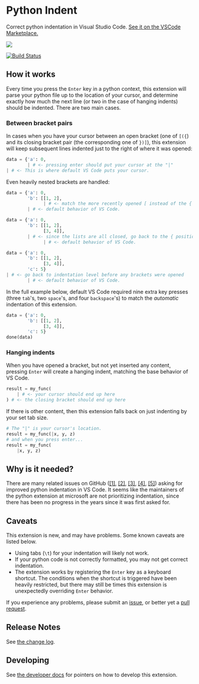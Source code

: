 # Python Indent

Correct python indentation in Visual Studio Code. [See it on the VSCode Marketplace.](https://marketplace.visualstudio.com/items?itemName=KevinRose.vsc-python-indent&ssr=true)

![](static/demo.gif)

[![Build Status](https://dev.azure.com/kevinbrose/vsc-python-indent/_apis/build/status/vsc-python-indent-CI?branchName=master)](https://dev.azure.com/kevinbrose/vsc-python-indent/_build/latest?definitionId=1&branchName=master)

## How it works

Every time you press the `Enter` key in a python context, this extension will parse your python file up to the location of your cursor, and determine exactly how much the next line (or two in the case of hanging indents) should be indented. There are two main cases.

### Between bracket pairs

In cases when you have your cursor between an open bracket (one of `[({`) and its closing bracket pair (the corresponding one of `})]`), this extension will keep subsequent lines indented just to the right of where it was opened:

```python
data = {'a': 0,
        | # <- pressing enter should put your cursor at the "|"
| # <- This is where default VS Code puts your cursor.
```

Even heavily nested brackets are handled:

```python
data = {'a': 0,
        'b': [[1, 2],
              | # <- match the more recently opened [ instead of the {
        | # <- default behavior of VS Code.
```

```python
data = {'a': 0,
        'b': [[1, 2],
              [3, 4]],
        | # <- since the lists are all closed, go back to the { position
              | # <- default behavior of VS Code.
```

```python
data = {'a': 0,
        'b': [[1, 2],
              [3, 4]],
        'c': 5}
| # <- go back to indentation level before any brackets were opened
        | # <- default behavior of VS Code.
```

In the full example below, default VS Code required nine extra key presses (three `tab`'s, two `space`'s, and four `backspace`'s) to match the *automatic* indentation of this extension.

```python
data = {'a': 0,
        'b': [[1, 2],
              [3, 4]],
        'c': 5}
done(data)
```

### Hanging indents

When you have opened a bracket, but not yet inserted any content, pressing `Enter` will create a hanging indent, matching the base behavior of VS Code.

```python
result = my_func(
    | # <- your cursor should end up here
) # <- the closing bracket should end up here
```

If there is other content, then this extension falls back on just indenting by your set tab size.

```python
# The "|" is your cursor's location.
result = my_func(|x, y, z)
# and when you press enter...
result = my_func(
    |x, y, z)
```

## Why is it needed?

There are many related issues on GitHub ([[1]](https://github.com/Microsoft/vscode-python/issues/481), [[2]](https://github.com/Microsoft/python-language-server/issues/671), [[3]](https://github.com/Microsoft/vscode/issues/66235), [[4]](https://github.com/Microsoft/vscode-python/issues/684), [[5]](https://github.com/Microsoft/vscode-python/issues/539)) asking for improved python indentation in VS Code. It seems like the maintainers of the python extension at microsoft are not prioritizing indentation, since there has been no progress in the years since it was first asked for.

## Caveats

This extension is new, and may have problems. Some known caveats are listed below.

* Using tabs (`\t`) for your indentation will likely not work.
* If your python code is not correctly formatted, you may not get correct indentation.
* The extension works by registering the `Enter` key as a keyboard shortcut. The conditions when the shortcut is triggered have been heavily restricted, but there may still be times this extension is unexpectedly overriding `Enter` behavior.

If you experience any problems, please submit an [issue](https://github.com/kbrose/vsc-python-indent/issues), or better yet a [pull request](https://github.com/kbrose/vsc-python-indent/pulls).

## Release Notes

See [the change log](/CHANGELOG.md).

## Developing

See [the developer docs](/DEVELOP.md) for pointers on how to develop this extension.
